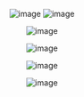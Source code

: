 <div align="center">

![image](https://user-images.githubusercontent.com/93416202/205003434-e78c916d-9a2f-4637-a924-450c85baa334.png)
![image](https://user-images.githubusercontent.com/93416202/205003571-d47df64c-0115-4918-a8fa-88b67cb7d2d6.png)

 ![image](https://user-images.githubusercontent.com/93416202/206359937-4c668987-cd85-459e-b1a3-ba8a9236140f.png)

 ![image](https://user-images.githubusercontent.com/93416202/206360346-cf2aa72b-5a00-4217-9e9b-d4de3f29372a.png)

 ![image](https://user-images.githubusercontent.com/93416202/206360615-ab4cfbd7-f236-4acd-86f2-e44d8d3324d3.png)

 ![image](https://user-images.githubusercontent.com/93416202/206360660-00890032-5fd6-4e20-8e07-9e8f48af4424.png)

 </div>
